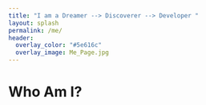 ```yaml
---
title: "I am a Dreamer --> Discoverer --> Developer "
layout: splash
permalink: /me/
header:
  overlay_color: "#5e616c"
  overlay_image: Me_Page.jpg
---
```


# Who Am I?
